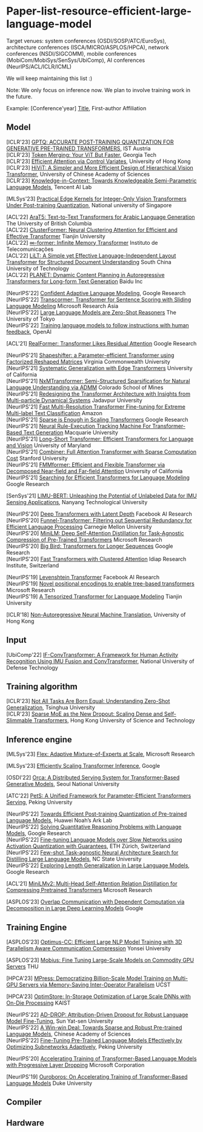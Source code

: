 # Paper-list-resource-efficient-large-language-model

Target venues: system conferences (OSDI/SOSP/ATC/EuroSys), architecture conferences (ISCA/MICRO/ASPLOS/HPCA), network conferences (NSDI/SIGCOMM), mobile conferences (MobiCom/MobiSys/SenSys/UbiComp), AI conferences (NeurIPS/ACL/ICLR/ICML)

We will keep maintaining this list :)

Note: We only focus on inference now. We plan to involve training work in the future.

Example: [Conference'year] [Title](doi), First-author Affiliation

## Model

[ICLR'23] [GPTQ: ACCURATE POST-TRAINING QUANTIZATION FOR GENERATIVE PRE-TRAINED TRANSFORMERS](https://openreview.net/pdf?id=tcbBPnfwxS), IST Austria </br>
[ICLR'23] [Token Merging: Your ViT But Faster](https://openreview.net/pdf?id=JroZRaRw7Eu),  Georgia Tech </br>
[ICLR'23] [Efficient Attention via Control Variates](https://openreview.net/pdf?id=G-uNfHKrj46), University of Hong Kong </br>
[ICLR'23] [HiViT: A Simpler and More Efficient Design of Hierarchical Vision Transformer](https://openreview.net/pdf?id=3F6I-0-57SC), University of Chinese Academy of Sciences </br>
[ICLR'23] [Knowledge-in-Context: Towards Knowledgeable Semi-Parametric Language Models](https://openreview.net/pdf?id=a2jNdqE2102), Tencent AI Lab </br>


[MLSys'23] [Practical Edge Kernels for Integer-Only Vision Transformers Under Post-training Quantization](https://mlsys.org/Conferences/2023/Schedule?showEvent=2442), National university of Singapore </br>

[ACL'22] [AraT5: Text-to-Text Transformers for Arabic Language Generation](https://aclanthology.org/2022.acl-long.47/) The University of British Columbia </br>
[ACL'22] [ClusterFormer: Neural Clustering Attention for Efficient and Effective Transformer](https://aclanthology.org/2022.acl-long.170/) Tianjin University </br>
[ACL'22] [∞-former: Infinite Memory Transformer](https://aclanthology.org/2022.acl-long.375/) Instituto de Telecomunicações </br>
[ACL'22] [LiLT: A Simple yet Effective Language-Independent Layout Transformer for Structured Document Understanding](https://aclanthology.org/2022.acl-long.534/) South China University of Technology </br>
[ACL'22] [PLANET: Dynamic Content Planning in Autoregressive Transformers for Long-form Text Generation](https://aclanthology.org/2022.acl-long.163/) Baidu Inc  </br>

[NeurIPS'22] [Confident Adaptive Language Modeling](https://openreview.net/pdf?id=uLYc4L3C81A), Google Research </br>
[NeurIPS'22] [Transcormer: Transformer for Sentence Scoring with Sliding Language Modeling](https://proceedings.neurips.cc/paper_files/paper/2022/hash/486ff0b164cf92b0255fe39863bcf99e-Abstract-Conference.html) Microsoft Research Asia </br>
[NeurIPS'22] [Large Language Models are Zero-Shot Reasoners](https://proceedings.neurips.cc/paper_files/paper/2022/hash/8bb0d291acd4acf06ef112099c16f326-Abstract-Conference.html) The University of Tokyo </br>
[NeurIPS'22] [Training language models to follow instructions with human feedback](https://proceedings.neurips.cc/paper_files/paper/2022/hash/b1efde53be364a73914f58805a001731-Abstract-Conference.html), OpenAI </br>

[ACL'21] [RealFormer: Transformer Likes Residual Attention](https://aclanthology.org/2021.findings-acl.81/) Google Research  </br>

[NeurIPS'21] [Shapeshifter: a Parameter-efficient Transformer using Factorized Reshaped Matrices](https://proceedings.neurips.cc/paper_files/paper/2021/hash/09def3ebbc44ff3426b28fcd88c83554-Abstract.html) Virginia Commonwealth University </br>
[NeurIPS'21] [Systematic Generalization with Edge Transformers](https://proceedings.neurips.cc/paper_files/paper/2021/hash/0a4dc6dae338c9cb08947c07581f77a2-Abstract.html) University of California </br>
[NeurIPS'21] [NxMTransformer: Semi-Structured Sparsification for Natural Language Understanding via ADMM](https://proceedings.neurips.cc/paper_files/paper/2021/hash/0e4f5cc9f4f3f7f1651a6b9f9214e5b1-Abstract.html) Colorado School of Mines </br>
[NeurIPS'21] [Redesigning the Transformer Architecture with Insights from Multi-particle Dynamical Systems](https://proceedings.neurips.cc/paper_files/paper/2021/hash/2bd388f731f26312bfc0fe30da009595-Abstract.html) Jadavpur University </br>
[NeurIPS'21] [Fast Multi-Resolution Transformer Fine-tuning for Extreme Multi-label Text Classification](https://proceedings.neurips.cc/paper_files/paper/2021/hash/3bbca1d243b01b47c2bf42b29a8b265c-Abstract.html) Amazon </br>
[NeurIPS'21] [Sparse is Enough in Scaling Transformers](https://proceedings.neurips.cc/paper_files/paper/2021/hash/51f15efdd170e6043fa02a74882f0470-Abstract.html) Google Research </br>
[NeurIPS'21] [Neural Rule-Execution Tracking Machine For Transformer-Based Text Generation](https://proceedings.neurips.cc/paper_files/paper/2021/hash/8ce241e1ed84937ee48322b170b9b18c-Abstract.html) Macquarie University </br>
[NeurIPS'21] [Long-Short Transformer: Efficient Transformers for Language and Vision](https://proceedings.neurips.cc/paper_files/paper/2021/hash/9425be43ba92c2b4454ca7bf602efad8-Abstract.html) University of Maryland </br>
[NeurIPS'21] [Combiner: Full Attention Transformer with Sparse Computation Cost](https://proceedings.neurips.cc/paper_files/paper/2021/hash/bd4a6d0563e0604510989eb8f9ff71f5-Abstract.html) Stanford University </br>
[NeurIPS'21] [FMMformer: Efficient and Flexible Transformer via Decomposed Near-field and Far-field Attention](https://proceedings.neurips.cc/paper_files/paper/2021/hash/f621585df244e9596dc70a39b579efb1-Abstract.html) University of California </br>
[NeurIPS'21] [Searching for Efficient Transformers for Language Modeling](https://proceedings.neurips.cc/paper_files/paper/2021/hash/2f3c6a4cd8af177f6456e7e51a916ff3-Abstract.html) Google Research </br>


[SenSys'21] [LIMU-BERT: Unleashing the Potential of Unlabeled Data for IMU Sensing Applications](https://dapowan.github.io/files/LIMU-BERT.pdf), Nanyang Technological University </br>

[NeurIPS'20] [Deep Transformers with Latent Depth](https://proceedings.neurips.cc/paper_files/paper/2020/hash/1325cdae3b6f0f91a1b629307bf2d498-Abstract.html) Facebook AI Research </br>
[NeurIPS'20] [Funnel-Transformer: Filtering out Sequential Redundancy for Efficient Language Processing](https://proceedings.neurips.cc/paper_files/paper/2020/hash/2cd2915e69546904e4e5d4a2ac9e1652-Abstract.html) Carnegie Mellon University </br>
[NeurIPS'20] [MiniLM: Deep Self-Attention Distillation for Task-Agnostic Compression of Pre-Trained Transformers](https://proceedings.neurips.cc/paper_files/paper/2020/hash/3f5ee243547dee91fbd053c1c4a845aa-Abstract.html) Microsoft Research </br>
[NeurIPS'20] [Big Bird: Transformers for Longer Sequences](https://proceedings.neurips.cc/paper_files/paper/2020/hash/c8512d142a2d849725f31a9a7a361ab9-Abstract.html) Google Research </br>
[NeurIPS'20] [Fast Transformers with Clustered Attention](https://proceedings.neurips.cc/paper_files/paper/2020/hash/f6a8dd1c954c8506aadc764cc32b895e-Abstract.html) 
Idiap Research Institute, Switzerland </br>

[NeurIPS'19] [Levenshtein Transformer](https://proceedings.neurips.cc/paper_files/paper/2019/hash/675f9820626f5bc0afb47b57890b466e-Abstract.html) Facebook AI Research </br>
[NeurIPS'19] [Novel positional encodings to enable tree-based transformers](https://proceedings.neurips.cc/paper_files/paper/2019/hash/6e0917469214d8fbd8c517dcdc6b8dcf-Abstract.html) Microsoft Research </br>
[NeurIPS'19] [A Tensorized Transformer for Language Modeling](https://proceedings.neurips.cc/paper_files/paper/2019/hash/dc960c46c38bd16e953d97cdeefdbc68-Abstract.html)  Tianjin University
<!-- [NeurIPS'19] [Graph Transformer Networks](https://proceedings.neurips.cc/paper_files/paper/2019/hash/9d63484abb477c97640154d40595a3bb-Abstract.html) Korea University </br> -->

[ICLR'18] [Non-Autoregressive Neural Machine Translation](https://openreview.net/pdf?id=B1l8BtlCb), University of Hong Kong </br>

## Input

[UbiComp'22] [IF-ConvTransformer: A Framework for Human Activity Recognition Using IMU Fusion and ConvTransformer](https://dl.acm.org/doi/pdf/10.1145/3534584), National University of Defense Technology </br>

## Training algorithm
[ICLR'23] [Not All Tasks Are Born Equal: Understanding Zero-Shot Generalization](https://openreview.net/pdf?id=KGV-GBh8fb),  Tsinghua University </br>
[ICLR'23] [Sparse MoE as the New Dropout: Scaling Dense and Self-Slimmable Transformers](https://openreview.net/pdf?id=j8IiQUM33s),  Hong Kong University of Science and Technology </br>

## Inference engine

[MLSys'23] [Flex: Adaptive Mixture-of-Experts at Scale](https://mlsys.org/Conferences/2023/Schedule?showEvent=2477), Microsoft Research </br>

[MLSys'23] [Efficiently Scaling Transformer Inference](https://mlsys.org/Conferences/2023/Schedule?showEvent=2463), Google </br>

[OSDI'22] [Orca: A Distributed Serving System for Transformer-Based Generative Models](https://www.usenix.org/system/files/osdi22-yu.pdf), Seoul National University </br>

[ATC'22] [PetS: A Unified Framework for Parameter-Efficient Transformers Serving](https://www.usenix.org/system/files/atc22-zhou-zhe.pdf), Peking University </br>

[NeurIPS'22] [Towards Efficient Post-training Quantization of Pre-trained Language Models](https://proceedings.neurips.cc/paper_files/paper/2022/hash/096347b4efc264ae7f07742fea34af1f-Abstract-Conference.html), Huawei Noah’s Ark Lab </br>
[NeurIPS'22] [Solving Quantitative Reasoning Problems with Language Models](https://proceedings.neurips.cc/paper_files/paper/2022/hash/18abbeef8cfe9203fdf9053c9c4fe191-Abstract-Conference.html), Google Research </br>
[NeurIPS'22] [Fine-tuning Language Models over Slow Networks using Activation Quantization with Guarantees](https://proceedings.neurips.cc/paper_files/paper/2022/hash/7a43b8eb92cd5f652b78eeee3fb6f910-Abstract-Conference.html), ETH Zürich, Switzerland </br>
[NeurIPS'22] [Few-shot Task-agnostic Neural Architecture Search for Distilling Large Language Models](https://proceedings.neurips.cc/paper_files/paper/2022/hash/b7c12689a89e98a61bcaa65285a41b7c-Abstract-Conference.html), NC State University </br>
[NeurIPS'22] [Exploring Length Generalization in Large Language Models](https://proceedings.neurips.cc/paper_files/paper/2022/hash/fb7451e43f9c1c35b774bcfad7a5714b-Abstract-Conference.html), Google Research </br>

[ACL'21] [MiniLMv2: Multi-Head Self-Attention Relation Distillation for Compressing Pretrained Transformers](https://aclanthology.org/2021.findings-acl.188/) Microsoft Research </br>

[ASPLOS'23] [Overlap Communication with Dependent Computation via Decomposition in Large Deep Learning Models](https://dl.acm.org/doi/pdf/10.1145/3567955.3567959) Google

## Training Engine

[ASPLOS'23] [Optimus-CC: Efficient Large NLP Model Training with 3D Parallelism Aware Communication Compression](https://dl.acm.org/doi/10.1145/3575693.3575712) Yonsei University

[ASPLOS'23] [Mobius: Fine Tuning Large-Scale Models on Commodity GPU Servers](https://dl.acm.org/doi/10.1145/3575693.3575703) THU

[HPCA'23] [MPress: Democratizing Billion-Scale Model Training on Multi-GPU Servers via Memory-Saving Inter-Operator Parallelism](https://ieeexplore.ieee.org/document/10071077) UCST

[HPCA'23] [OptimStore: In-Storage Optimization of Large Scale DNNs with On-Die Processing](https://ieeexplore.ieee.org/document/10071024) KAIST

[NeurIPS'22] [AD-DROP: Attribution-Driven Dropout for Robust Language Model Fine-Tuning](https://proceedings.neurips.cc/paper_files/paper/2022/hash/4fdf8d49476a8001c91f9e9e90530e13-Abstract-Conference.html), Sun Yat-sen University </br>
[NeurIPS'22] [A Win-win Deal: Towards Sparse and Robust Pre-trained Language Models](https://proceedings.neurips.cc/paper_files/paper/2022/hash/7a27143ea615262a0c122eb179c9b7a6-Abstract-Conference.html), Chinese Academy of Sciences </br>
[NeurIPS'22] [Fine-Tuning Pre-Trained Language Models Effectively by Optimizing Subnetworks Adaptively](https://proceedings.neurips.cc/paper_files/paper/2022/hash/869bfd807a513755bef25e3896a19a21-Abstract-Conference.html), Peking University </br>

[NeurIPS'20] [Accelerating Training of Transformer-Based Language Models with Progressive Layer Dropping](https://proceedings.neurips.cc/paper_files/paper/2020/hash/a1140a3d0df1c81e24ae954d935e8926-Abstract.html) Microsoft Corporation </br>

[NeurIPS'19] [Ouroboros: On Accelerating Training of Transformer-Based Language Models](https://proceedings.neurips.cc/paper_files/paper/2019/hash/1b79b52d1bf6f71b2b1eb7ca08ed0776-Abstract.html) Duke University </br>

## Compiler

## Hardware
